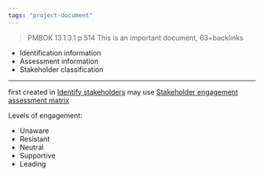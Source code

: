 ```yaml
---
tags: "project-document"
---
```


> PMBOK 13.1.3.1 p.514
> This is an important document, 63+backlinks

* Identification information
* Assessment information
* Stakeholder classification

---

first created in [Identify stakeholders](Identify%20stakeholders.md)
may use [Stakeholder engagement assessment matrix](Stakeholder%20engagement%20assessment%20matrix.md)

Levels of engagement:
* Unaware
* Resistant
* Neutral
* Supportive
* Leading